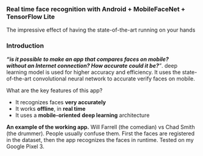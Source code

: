 ### Real time face recognition with Android + MobileFaceNet + TensorFlow Lite

The impressive effect of having the state-of-the-art running on your hands

<!-- ![](https://cdn-images-1.medium.com/max/800/1*LPNkC_og-5l1UGkPuMmzkA.png) -->

### Introduction

**_“is it possible to make an app that compares faces on mobile?_**  
**_without an Internet connection? How accurate could it be?_**_”_. 
deep learning model is used for higher accuracy and efficiency. It uses the state-of-the-art convolutional neural network to accurate verify faces on mobile.


What are the key features of this app?
-   It recognizes faces **very accurately**
-   It works **offline**, in **real time**
-   It uses a **mobile-oriented** **deep learning** architecture

<!-- ![](https://cdn-images-1.medium.com/max/400/1*4SwMMiDI_2mB0dYqDmuvUg.gif) -->

**An example of the working app.** Will Farrell (the comedian) vs Chad Smith (the drummer). People usually confuse them. First the faces are registered in the dataset, then the app recognizes the faces in runtime. Tested on my Google Pixel 3.
